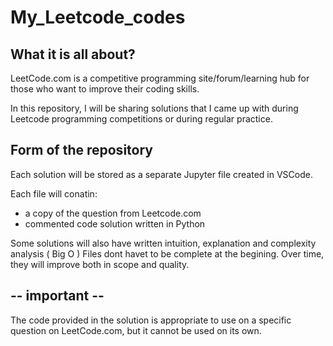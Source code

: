 # My_Leetcode_codes


## What it is all about?
LeetCode.com is a competitive programming site/forum/learning hub for those who want to improve their coding skills.

In this repository, I will be sharing solutions that I came up with during Leetcode programming competitions or during regular practice.



## Form of the repository
Each solution will be stored as a separate Jupyter file created in VSCode.

Each file will conatin:
  - a copy of the question from Leetcode.com
  - commented code solution written in Python

Some solutions will also have written intuition, explanation and complexity analysis ( Big O )
Files dont havet to be complete at the begining. Over time, they will improve both in scope and quality.


## -- important -- 
The code provided in the solution is appropriate to use on a specific question on LeetCode.com, but it cannot be used on its own.
